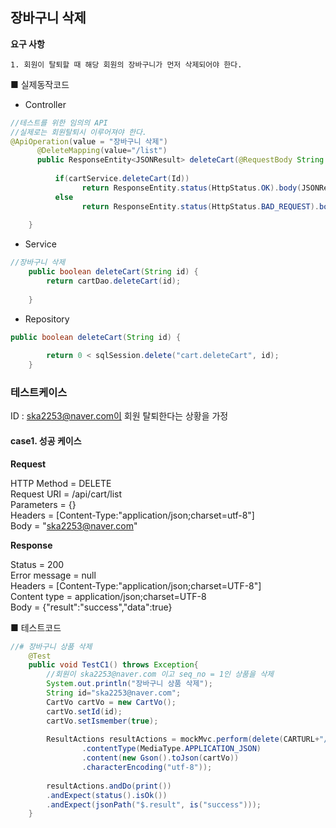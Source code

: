 ## 장바구니 삭제

 **요구 사항**

	1. 회원이 탈퇴할 때 해당 회원의 장바구니가 먼저 삭제되어야 한다.



■ 실제동작코드 

- Controller

```java
//테스트를 위한 임의의 API 
//실제로는 회원탈퇴시 이루어져야 한다.
@ApiOperation(value = "장바구니 삭제") 
	  @DeleteMapping(value="/list")
	  public ResponseEntity<JSONResult> deleteCart(@RequestBody String Id) {
		  
		  if(cartService.deleteCart(Id))
				return ResponseEntity.status(HttpStatus.OK).body(JSONResult.success(true));
		  else
			  	return ResponseEntity.status(HttpStatus.BAD_REQUEST).body(JSONResult.fail("장바구니 삭제 실패"));
		
	} 
```

- Service

```java
//장바구니 삭제
	public boolean deleteCart(String id) {
		return cartDao.deleteCart(id);
		
	}
```

- Repository

```java
public boolean deleteCart(String id) {
		
		return 0 < sqlSession.delete("cart.deleteCart", id);
	}
```



### 테스트케이스

ID : ska2253@naver.com이 회원 탈퇴한다는 상황을 가정

#### case1. 성공 케이스

**Request**

 HTTP Method = DELETE<br>
      Request URI = /api/cart/list<br>
       Parameters = {}<br>
          Headers = [Content-Type:"application/json;charset=utf-8"]<br>
             Body = "ska2253@naver.com"



**Response**

Status = 200<br>
    Error message = null<br>
          Headers = [Content-Type:"application/json;charset=UTF-8"]<br>
     Content type = application/json;charset=UTF-8<br>
             Body = {"result":"success","data":true}

■  테스트코드

```java
//# 장바구니 상품 삭제
	@Test
	public void TestC1() throws Exception{
		//회원이 ska2253@naver.com 이고 seq_no = 1인 상품을 삭제
		System.out.println("장바구니 상품 삭제");
		String id="ska2253@naver.com";
		CartVo cartVo = new CartVo();
		cartVo.setId(id);
		cartVo.setIsmember(true);
		
		ResultActions resultActions = mockMvc.perform(delete(CARTURL+"/list/{seq_no}",1L)
				.contentType(MediaType.APPLICATION_JSON)
				.content(new Gson().toJson(cartVo))
				.characterEncoding("utf-8"));
		
		resultActions.andDo(print())
		.andExpect(status().isOk())
		.andExpect(jsonPath("$.result", is("success")));
	}
```

